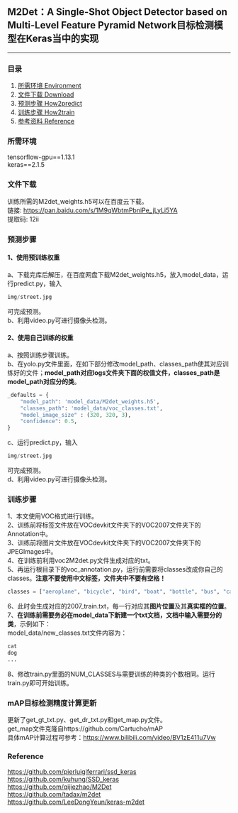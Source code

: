 ## M2Det：A Single-Shot Object Detector based on Multi-Level Feature Pyramid Network目标检测模型在Keras当中的实现
---

### 目录
1. [所需环境 Environment](#所需环境)
2. [文件下载 Download](#文件下载)
3. [预测步骤 How2predict](#预测步骤)
4. [训练步骤 How2train](#训练步骤)
5. [参考资料 Reference](#Reference)

### 所需环境
tensorflow-gpu==1.13.1   
keras==2.1.5  

### 文件下载
训练所需的M2det_weights.h5可以在百度云下载。   
链接: https://pan.baidu.com/s/1M9qWbtmPbniPe_jLyLi5YA    
提取码: 12ii   

### 预测步骤
#### 1、使用预训练权重
a、下载完库后解压，在百度网盘下载M2det_weights.h5，放入model_data，运行predict.py，输入  
```python
img/street.jpg
```
可完成预测。  
b、利用video.py可进行摄像头检测。  
#### 2、使用自己训练的权重
a、按照训练步骤训练。  
b、在yolo.py文件里面，在如下部分修改model_path、classes_path使其对应训练好的文件；**model_path对应logs文件夹下面的权值文件，classes_path是model_path对应分的类**。  
```python
_defaults = {
    "model_path": 'model_data/M2det_weights.h5',
    "classes_path": 'model_data/voc_classes.txt',
    "model_image_size" : (320, 320, 3),
    "confidence": 0.5,
}
```
c、运行predict.py，输入  
```python
img/street.jpg
```
可完成预测。  
d、利用video.py可进行摄像头检测。  
### 训练步骤
1、本文使用VOC格式进行训练。  
2、训练前将标签文件放在VOCdevkit文件夹下的VOC2007文件夹下的Annotation中。  
3、训练前将图片文件放在VOCdevkit文件夹下的VOC2007文件夹下的JPEGImages中。  
4、在训练前利用voc2M2det.py文件生成对应的txt。  
5、再运行根目录下的voc_annotation.py，运行前需要将classes改成你自己的classes。**注意不要使用中文标签，文件夹中不要有空格！**   
```python
classes = ["aeroplane", "bicycle", "bird", "boat", "bottle", "bus", "car", "cat", "chair", "cow", "diningtable", "dog", "horse", "motorbike", "person", "pottedplant", "sheep", "sofa", "train", "tvmonitor"]
```
6、此时会生成对应的2007_train.txt，每一行对应其**图片位置**及其**真实框的位置**。  
7、**在训练前需要务必在model_data下新建一个txt文档，文档中输入需要分的类**，示例如下：   
model_data/new_classes.txt文件内容为：   
```python
cat
dog
...
```  
8、修改train.py里面的NUM_CLASSES与需要训练的种类的个数相同。运行train.py即可开始训练。

### mAP目标检测精度计算更新
更新了get_gt_txt.py、get_dr_txt.py和get_map.py文件。  
get_map文件克隆自https://github.com/Cartucho/mAP  
具体mAP计算过程可参考：https://www.bilibili.com/video/BV1zE411u7Vw

### Reference
https://github.com/pierluigiferrari/ssd_keras  
https://github.com/kuhung/SSD_keras  
https://github.com/qijiezhao/M2Det  
https://github.com/tadax/m2det   
https://github.com/LeeDongYeun/keras-m2det
